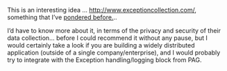 This is an interesting idea &#8230; <a href="http://www.exceptioncollection.com/" target="_blank">http://www.exceptioncollection.com/</a>, something that I&#8217;ve <a href="http://blogs.duncanmackenzie.net/duncanma/archive/2005/03/08/1212.aspx" target="_blank" class="broken_link">pondered before.</a>..

I&#8217;d have to know more about it, in terms of the privacy and security of their data collection&#8230; before I could recommend it without any pause, but I would certainly take a look if you are building a widely distributed application (outside of a single company/enterprise), and I would probably try to integrate with the Exception handling/logging block from PAG.